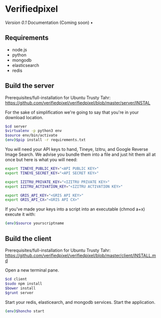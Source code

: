 # Verifiedpixel
*Version 0.1*
Documentation (Coming soon) •
## Requirements
* node.js
* python
* mongodb
* elasticsearch
* redis

## Build the server
Prerequisites/full-installation for Ubuntu Trusty Tahr: https://github.com/verifiedpixel/verifiedpixel/blob/master/server/INSTAL

For the sake of simplification we're going to say that you're in your download location.
```bash
$cd server
$virtualenv -p python3 env
$source env/bin/activate
(env)$pip install -r requirements.txt
```
You will need your API keys to hand, Tineye, Izitru, and Google Reverse Image Search. We advise you bundle them into a file and just hit them all at once but here is what you will need:
```bash
export TINEYE_PUBLIC_KEY="<API PUBLIC KEY>" 
export TINEYE_SECRET_KEY="<API SECRET KEY>"

export IZITRU_PRIVATE_KEY="<IZITRU PRIVATE KEY>"
export IZITRU_ACTIVATION_KEY="<IZITRU ACTIVATION KEY>"

export GRIS_API_KEY="<GRIS API KEY>"
export GRIS_API_CX="<GRIS API CX>"
```
If you've made your keys into a script into an executable (chmod a+x) execute it with:
```bash
(env)$source yourscriptname
```
## Build the client
Prerequisites/full-installation for Ubuntu Trusty Tahr: https://github.com/verifiedpixel/verifiedpixel/blob/master/client/INSTALL.md

Open a new terminal pane.
```bash
$cd client
$sudo npm install
$bower install
$grunt server
```
Start your redis, elasticearch, and mongodb services. Start the application.
```bash
(env)$honcho start
```
